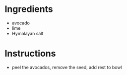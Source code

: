 # Ingredients
- avocado
- lime
- Hymalayan salt
# Instructions
- peel the avocados, remove the seed, add rest to bowl

